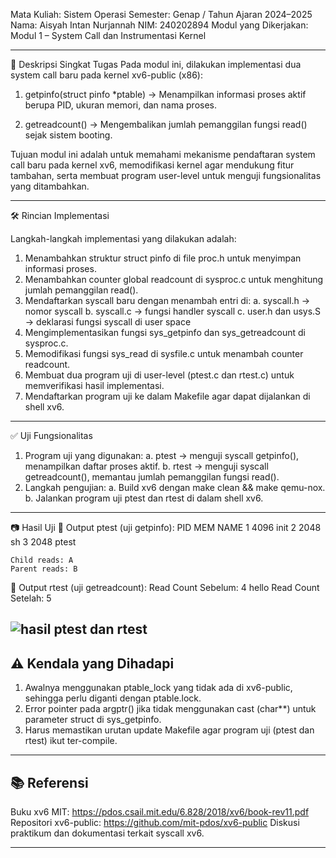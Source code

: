 Mata Kuliah: Sistem Operasi
Semester: Genap / Tahun Ajaran 2024–2025
Nama: Aisyah Intan Nurjannah
NIM: 240202894
Modul yang Dikerjakan: Modul 1 – System Call dan Instrumentasi Kernel

---

📌 Deskripsi Singkat Tugas
Pada modul ini, dilakukan implementasi dua system call baru pada kernel xv6-public (x86):

1. getpinfo(struct pinfo *ptable) → Menampilkan informasi proses aktif berupa PID, ukuran memori, dan nama proses.

2. getreadcount() → Mengembalikan jumlah pemanggilan fungsi read() sejak sistem booting.

Tujuan modul ini adalah untuk memahami mekanisme pendaftaran system call baru pada kernel xv6, memodifikasi kernel agar mendukung fitur tambahan, serta membuat program user-level untuk menguji fungsionalitas yang ditambahkan.

---

🛠️ Rincian Implementasi

Langkah-langkah implementasi yang dilakukan adalah:
1. Menambahkan struktur struct pinfo di file proc.h untuk menyimpan informasi proses.
2. Menambahkan counter global readcount di sysproc.c untuk menghitung jumlah pemanggilan read().
3. Mendaftarkan syscall baru dengan menambah entri di:
    a. syscall.h → nomor syscall
    b. syscall.c → fungsi handler syscall
    c. user.h dan usys.S → deklarasi fungsi syscall di user space
4. Mengimplementasikan fungsi sys_getpinfo dan sys_getreadcount di sysproc.c.
5. Memodifikasi fungsi sys_read di sysfile.c untuk menambah counter readcount.
6. Membuat dua program uji di user-level (ptest.c dan rtest.c) untuk memverifikasi hasil implementasi.
7. Mendaftarkan program uji ke dalam Makefile agar dapat dijalankan di shell xv6.

---

✅ Uji Fungsionalitas
1. Program uji yang digunakan:
    a. ptest → menguji syscall getpinfo(), menampilkan daftar proses aktif.
    b. rtest → menguji syscall getreadcount(), memantau jumlah pemanggilan fungsi read().
2. Langkah pengujian:
    a. Build xv6 dengan make clean && make qemu-nox.
    b. Jalankan program uji ptest dan rtest di dalam shell xv6.
   
---

📷 Hasil Uji
📍 Output ptest (uji getpinfo):
PID     MEM     NAME
1       4096    init
2       2048    sh
3       2048    ptest


```
Child reads: A
Parent reads: B
```

📍 Output rtest (uji getreadcount):
Read Count Sebelum: 4
hello
Read Count Setelah: 5

![hasil ptest dan rtest](./screenshoot1/mpdul1.PNG)
---

## ⚠️ Kendala yang Dihadapi

1. Awalnya menggunakan ptable_lock yang tidak ada di xv6-public, sehingga perlu diganti dengan ptable.lock.
2. Error pointer pada argptr() jika tidak menggunakan cast (char**) untuk parameter struct di sys_getpinfo.
3. Harus memastikan urutan update Makefile agar program uji (ptest dan rtest) ikut ter-compile.

---

## 📚 Referensi

Buku xv6 MIT: https://pdos.csail.mit.edu/6.828/2018/xv6/book-rev11.pdf
Repositori xv6-public: https://github.com/mit-pdos/xv6-public
Diskusi praktikum dan dokumentasi terkait syscall xv6.

---

